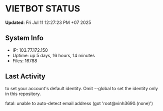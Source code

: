 # VIETBOT STATUS
**Updated**: Fri Jul 11 12:27:23 PM +07 2025

## System Info
- IP: 103.77.172.150
- Uptime: up 5 days, 16 hours, 14 minutes
- Files: 16788

## Last Activity

to set your account's default identity.
Omit --global to set the identity only in this repository.

fatal: unable to auto-detect email address (got 'root@vinh3690.(none)')
